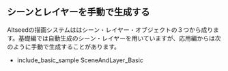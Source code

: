 
## シーンとレイヤーを手動で生成する

Altseedの描画システムははシーン・レイヤー・オブジェクトの３つから成ります。基礎編では自動生成のシーン・レイヤーを用いていますが、応用編からは次のように手動で生成することがあります。

* include_basic_sample SceneAndLayer_Basic